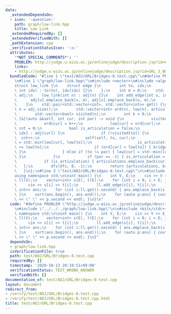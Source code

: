 ```yaml
---
data:
  _extendedDependsOn:
  - icon: ':question:'
    path: graph/low-link.hpp
    title: Low Link
  _extendedRequiredBy: []
  _extendedVerifiedWith: []
  _pathExtension: cpp
  _verificationStatusIcon: ':x:'
  attributes:
    '*NOT_SPECIAL_COMMENTS*': ''
    PROBLEM: http://judge.u-aizu.ac.jp/onlinejudge/description.jsp?id=GRL_3_B&lang=ja
    links:
    - http://judge.u-aizu.ac.jp/onlinejudge/description.jsp?id=GRL_3_B&lang=ja
  bundledCode: "#line 1 \"test/AOJ/GRL/Bridges-0.test.cpp\"\n#define PROBLEM \"http://judge.u-aizu.ac.jp/onlinejudge/description.jsp?id=GRL_3_B&lang=ja\"\
    \n#line 1 \"graph/low-link.hpp\"\n#include <vector>\n#include <algorithm>\n\n\
    struct low_link {\n    struct edge {\n        int to, idx;\n        edge(int to,\
    \ int idx) : to(to), idx(idx) {}\n    };\n    int m = 0;\n    std::vector<std::vector<edge>>\
    \ adj;\n    low_link(int n) : adj(n) {}\n    int add_edge(int u, int v) {\n  \
    \      adj[u].emplace_back(v, m), adj[v].emplace_back(u, m);\n        return m++;\n\
    \    }\n    std::pair<std::vector<int>, std::vector<int>> get() {\n        int\
    \ n = adj.size();\n        std::vector<int> ord(n), low(n), articulations, bridges;\n\
    \        std::vector<bool> visited(n);\n        int k = 0;\n        auto dfs =\
    \ [&](auto &&self, int cur, int par) -> void {\n            visited[cur] = true;\n\
    \            ord[cur] = k++;\n            low[cur] = ord[cur];\n            int\
    \ cnt = 0;\n            bool is_articulation = false;\n            for (auto[to,\
    \ idx] : adj[cur]) {\n                if (!visited[to]) {\n                  \
    \  cnt++;\n                    self(self, to, cur);\n                    low[cur]\
    \ = std::min(low[cur], low[to]);\n                    is_articulation |= ord[cur]\
    \ <= low[to];\n                    if (ord[cur] < low[to]) { bridges.emplace_back(idx);\
    \ }\n                } else if (to != par) { low[cur] = std::min(low[cur], ord[to]);\
    \ }\n            }\n            if (par == -1) { is_articulation = cnt >= 2; }\n\
    \            if (is_articulation) { articulations.emplace_back(cur); }\n     \
    \   };\n        dfs(dfs, 0, -1);\n        return {articulations, bridges};\n \
    \   }\n};\n#line 3 \"test/AOJ/GRL/Bridges-0.test.cpp\"\n\n#include <bits/stdc++.h>\n\
    using namespace std;\n\nint main() {\n    int V, E;\n    cin >> V >> E;\n    low_link\
    \ ll(V);\n    vector<int> s(E), t(E);\n    for (int i = 0; i < E; i++) {\n   \
    \     cin >> s[i] >> t[i];\n        ll.add_edge(s[i], t[i]);\n    }\n    vector<pair<int,\
    \ int>> ans;\n    for (int i:ll.get().second) { ans.emplace_back(s[i], t[i]);\
    \ }\n    sort(ans.begin(), ans.end());\n    for (auto p:ans) { cout << p.first\
    \ << \" \" << p.second << endl; }\n}\n"
  code: "#define PROBLEM \"http://judge.u-aizu.ac.jp/onlinejudge/description.jsp?id=GRL_3_B&lang=ja\"\
    \n#include \"../../../graph/low-link.hpp\"\n\n#include <bits/stdc++.h>\nusing\
    \ namespace std;\n\nint main() {\n    int V, E;\n    cin >> V >> E;\n    low_link\
    \ ll(V);\n    vector<int> s(E), t(E);\n    for (int i = 0; i < E; i++) {\n   \
    \     cin >> s[i] >> t[i];\n        ll.add_edge(s[i], t[i]);\n    }\n    vector<pair<int,\
    \ int>> ans;\n    for (int i:ll.get().second) { ans.emplace_back(s[i], t[i]);\
    \ }\n    sort(ans.begin(), ans.end());\n    for (auto p:ans) { cout << p.first\
    \ << \" \" << p.second << endl; }\n}"
  dependsOn:
  - graph/low-link.hpp
  isVerificationFile: true
  path: test/AOJ/GRL/Bridges-0.test.cpp
  requiredBy: []
  timestamp: '2020-10-13 20:19:51+09:00'
  verificationStatus: TEST_WRONG_ANSWER
  verifiedWith: []
documentation_of: test/AOJ/GRL/Bridges-0.test.cpp
layout: document
redirect_from:
- /verify/test/AOJ/GRL/Bridges-0.test.cpp
- /verify/test/AOJ/GRL/Bridges-0.test.cpp.html
title: test/AOJ/GRL/Bridges-0.test.cpp
---
```

